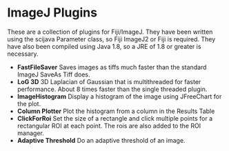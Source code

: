 

# ImageJ Plugins 

These are a collection of plugins for Fiji/ImageJ. They have been
written using the scijava Parameter class, so Fiji ImageJ2 or Fiji is
required. They have also been compiled using Java 1.8, so a JRE of 1.8
or greater is necessary.
 
 
* **FastFileSaver** Saves images as tiffs much faster than the
standard ImageJ SaveAs Tiff does.
* **LoG 3D** 3D Laplacian of Gaussian that is multithreaded for faster
performance. About 8 times faster than the single threaded plugin.
* **ImageHistogram** Display a histogram of the image using JFreeChart
for the plot.
* **Column Plotter** Plot the histogram from a column in the Results
 Table
* **ClickForRoi** Set the size of a rectangle and click multiple points
for a rectangular ROI at each point. The rois are also added to the ROI
manager.
* **Adaptive Threshold** Do an adaptive threshold of an image.

